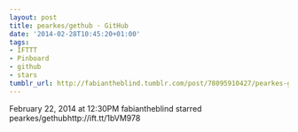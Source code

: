 ```yaml
---
layout: post
title: pearkes/gethub · GitHub
date: '2014-02-28T10:45:20+01:00'
tags:
- IFTTT
- Pinboard
- github
- stars
tumblr_url: http://fabiantheblind.tumblr.com/post/78095910427/pearkes-gethub-github
---
```

February 22, 2014 at 12:30PM
fabiantheblind starred pearkes/gethubhttp://ift.tt/1bVM978
